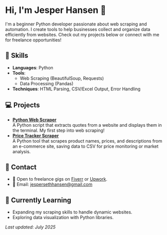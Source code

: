 # Hi, I'm Jesper Hansen 👋

I'm a beginner Python developer passionate about web scraping and automation. I create tools to help businesses collect and organize data efficiently from websites. Check out my projects below or connect with me for freelance opportunities!

## 🎯 Skills
- **Languages**: Python
- **Tools**: 
  - Web Scraping (BeautifulSoup, Requests)
  - Data Processing (Pandas)
- **Techniques**: HTML Parsing, CSV/Excel Output, Error Handling

## 💻 Projects
- **[Python Web Scraper](https://github.com/jeshan1111/python-web-scraper)**  
  A Python script that extracts quotes from a website and displays them in the terminal. My first step into web scraping!
- **[Price Tracker Scraper](https://github.com/jeshan1111/price-tracker-scraper)**  
  A Python tool that scrapes product names, prices, and descriptions from an e-commerce site, saving data to CSV for price monitoring or market analysis.

## 📧 Contact
- 💼 Open to freelance gigs on [Fiverr](https://www.fiverr.com/jeshan1111) or [Upwork](https://www.upwork.com/jeshan1111).
- 📧 Email: jespersethhansen@gmail.com

## 🌱 Currently Learning
- Expanding my scraping skills to handle dynamic websites.
- Exploring data visualization with Python libraries.

*Last updated: July 2025*
